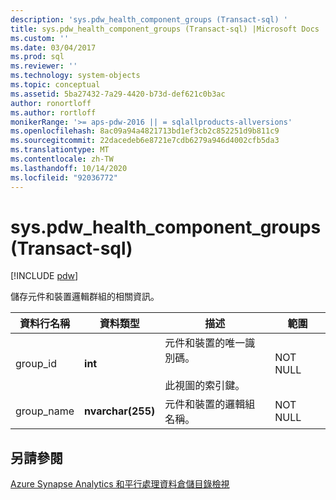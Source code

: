 ```yaml
---
description: 'sys.pdw_health_component_groups (Transact-sql) '
title: sys.pdw_health_component_groups (Transact-sql) |Microsoft Docs
ms.custom: ''
ms.date: 03/04/2017
ms.prod: sql
ms.reviewer: ''
ms.technology: system-objects
ms.topic: conceptual
ms.assetid: 5ba27432-7a29-4420-b73d-def621c0b3ac
author: ronortloff
ms.author: rortloff
monikerRange: '>= aps-pdw-2016 || = sqlallproducts-allversions'
ms.openlocfilehash: 8ac09a94a4821713bd1ef3cb2c852251d9b811c9
ms.sourcegitcommit: 22dacedeb6e8721e7cdb6279a946d4002cfb5da3
ms.translationtype: MT
ms.contentlocale: zh-TW
ms.lasthandoff: 10/14/2020
ms.locfileid: "92036772"
---
```

# <a name="syspdw_health_component_groups-transact-sql"></a>sys.pdw_health_component_groups (Transact-sql) 
[!INCLUDE [pdw](../../includes/applies-to-version/pdw.md)]

  儲存元件和裝置邏輯群組的相關資訊。  
  
|資料行名稱|資料類型|描述|範圍|  
|-----------------|---------------|-----------------|-----------|  
|group_id|**int**|元件和裝置的唯一識別碼。<br /><br /> 此視圖的索引鍵。|NOT NULL|  
|group_name|**nvarchar(255)**|元件和裝置的邏輯組名稱。|NOT NULL|  
  
## <a name="see-also"></a>另請參閱  
 [Azure Synapse Analytics 和平行處理資料倉儲目錄檢視](../../relational-databases/system-catalog-views/sql-data-warehouse-and-parallel-data-warehouse-catalog-views.md)  
  
  
